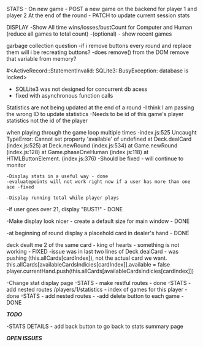 

STATS -
On new game - POST a new game on the backend for player 1 and player 2
At the end of the round - PATCH to update current session stats 

DISPLAY 
-Show All time wins/losses/bustCount for Computer and Human (reduce all games to total count)
-(optional) - show recent games 


garbage collection question
-if i remove buttons every round and replace them will i be recreating buttons?
-does remove() from the DOM remove that variable from memory?


#<ActiveRecord::StatementInvalid: SQLite3::BusyException: database is locked>
 - SQLLite3 was not designed for concurrent db acess 
 - fixed with asynchronous function calls


 Statistics are not being updated at the end of a round 
 -I think I am passing the wrong ID to update statistics
 -Needs to be id of this game's player statistics not the id of the player 

 when playing through the game loop multiple times
-index.js:525 Uncaught TypeError: Cannot set property 'available' of undefined
    at Deck.dealCard (index.js:525)
    at Deck.newRound (index.js:534)
    at Game.newRound (index.js:128)
    at Game.phaseOneHuman (index.js:118)
    at HTMLButtonElement.<anonymous> (index.js:376)
    -Should be fixed - will continue to monitor 

    -Display stats in a useful way - done
    -evaluatepoints will not work right now if a user has more than one ace -fixed 

    -Display running total while player plays
-if user goes over 21, display "BUST!"  - DONE 

-Make display look nicer - create a default size for main window  - DONE 

-at beginning of round display a placehold card in dealer's hand  - DONE 

deck dealt me 2 of the same card - king of hearts - something is not working - FIXED
-issue was in last two lines of Deck dealCard - was pushing (this.allCards[cardIndex]), not the actual card we want. 
this.allCards[availableCardsIndicies[cardIndex]].available = false 
player.currentHand.push(this.allCards[availableCardsIndicies[cardIndex]])

-Change stat display page 
-STATS - make restful routes - done
-STATS - add nested routes /players/1/statistics - index of games for this player - done 
-STATS - add nested routes - -add delete button to each game   - DONE 

 ***TODO***

-STATS DETAILS - add back button to go back to stats summary page 


***OPEN ISSUES***



